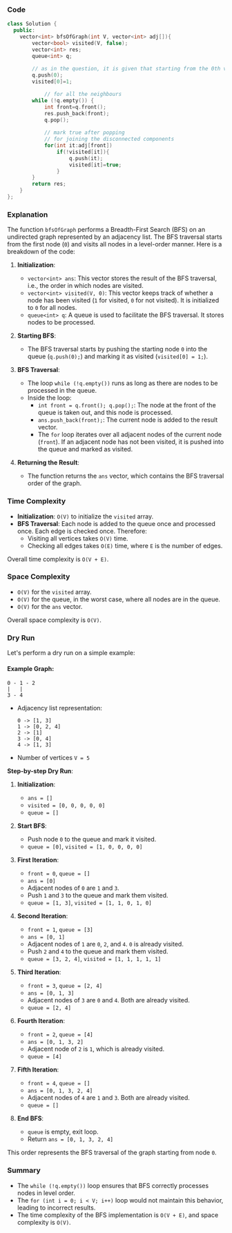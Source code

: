 ### Code
```cpp
class Solution {
  public:
    vector<int> bfsOfGraph(int V, vector<int> adj[]){
	    vector<bool> visited(V, false);
	    vector<int> res;
	    queue<int> q;
	    
	    // as in the question, it is given that starting from the 0th vertex
	    q.push(0);
	    visited[0]=1;

            // for all the neighbours
	    while (!q.empty()) {
	        int front=q.front();
	        res.push_back(front);
	        q.pop();
	        
	        // mark true after popping
	        // for joining the disconnected components
	        for(int it:adj[front])
	            if(!visited[it]){ 
	                q.push(it);
	                visited[it]=true;
	            }
	    }
	    return res;
  	}
};
```
### Explanation

The function `bfsOfGraph` performs a Breadth-First Search (BFS) on an undirected graph represented by an adjacency list. The BFS traversal starts from the first node (`0`) and visits all nodes in a level-order manner. Here is a breakdown of the code:

1. **Initialization**:
   - `vector<int> ans`: This vector stores the result of the BFS traversal, i.e., the order in which nodes are visited.
   - `vector<int> visited(V, 0)`: This vector keeps track of whether a node has been visited (`1` for visited, `0` for not visited). It is initialized to `0` for all nodes.
   - `queue<int> q`: A queue is used to facilitate the BFS traversal. It stores nodes to be processed.

2. **Starting BFS**:
   - The BFS traversal starts by pushing the starting node `0` into the queue (`q.push(0);`) and marking it as visited (`visited[0] = 1;`).

3. **BFS Traversal**:
   - The loop `while (!q.empty())` runs as long as there are nodes to be processed in the queue.
   - Inside the loop:
     - `int front = q.front(); q.pop();`: The node at the front of the queue is taken out, and this node is processed.
     - `ans.push_back(front);`: The current node is added to the result vector.
     - The `for` loop iterates over all adjacent nodes of the current node (`front`). If an adjacent node has not been visited, it is pushed into the queue and marked as visited.

4. **Returning the Result**:
   - The function returns the `ans` vector, which contains the BFS traversal order of the graph.

### Time Complexity

- **Initialization**: `O(V)` to initialize the `visited` array.
- **BFS Traversal**: Each node is added to the queue once and processed once. Each edge is checked once. Therefore:
  - Visiting all vertices takes `O(V)` time.
  - Checking all edges takes `O(E)` time, where `E` is the number of edges.
  
Overall time complexity is `O(V + E)`.

### Space Complexity

- `O(V)` for the `visited` array.
- `O(V)` for the queue, in the worst case, where all nodes are in the queue.
- `O(V)` for the `ans` vector.

Overall space complexity is `O(V)`.

### Dry Run

Let's perform a dry run on a simple example:

#### Example Graph:
```
0 - 1 - 2
|   |
3 - 4
```

- Adjacency list representation:
  ```
  0 -> [1, 3]
  1 -> [0, 2, 4]
  2 -> [1]
  3 -> [0, 4]
  4 -> [1, 3]
  ```

- Number of vertices `V = 5`

**Step-by-step Dry Run**:

1. **Initialization**:
   - `ans = []`
   - `visited = [0, 0, 0, 0, 0]`
   - `queue = []`

2. **Start BFS**:
   - Push node `0` to the queue and mark it visited.
   - `queue = [0]`, `visited = [1, 0, 0, 0, 0]`

3. **First Iteration**:
   - `front = 0`, `queue = []`
   - `ans = [0]`
   - Adjacent nodes of `0` are `1` and `3`.
   - Push `1` and `3` to the queue and mark them visited.
   - `queue = [1, 3]`, `visited = [1, 1, 0, 1, 0]`

4. **Second Iteration**:
   - `front = 1`, `queue = [3]`
   - `ans = [0, 1]`
   - Adjacent nodes of `1` are `0`, `2`, and `4`. `0` is already visited.
   - Push `2` and `4` to the queue and mark them visited.
   - `queue = [3, 2, 4]`, `visited = [1, 1, 1, 1, 1]`

5. **Third Iteration**:
   - `front = 3`, `queue = [2, 4]`
   - `ans = [0, 1, 3]`
   - Adjacent nodes of `3` are `0` and `4`. Both are already visited.
   - `queue = [2, 4]`

6. **Fourth Iteration**:
   - `front = 2`, `queue = [4]`
   - `ans = [0, 1, 3, 2]`
   - Adjacent node of `2` is `1`, which is already visited.
   - `queue = [4]`

7. **Fifth Iteration**:
   - `front = 4`, `queue = []`
   - `ans = [0, 1, 3, 2, 4]`
   - Adjacent nodes of `4` are `1` and `3`. Both are already visited.
   - `queue = []`

8. **End BFS**:
   - `queue` is empty, exit loop.
   - Return `ans = [0, 1, 3, 2, 4]`

This order represents the BFS traversal of the graph starting from node `0`.

### Summary

- The `while (!q.empty())` loop ensures that BFS correctly processes nodes in level order.
- The `for (int i = 0; i < V; i++)` loop would not maintain this behavior, leading to incorrect results.
- The time complexity of the BFS implementation is `O(V + E)`, and space complexity is `O(V)`.
